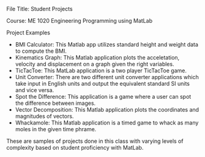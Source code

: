 File Title:  Student Projects

Course: ME 1020 Engineering Programming using MatLab

Project Examples

+ BMI Calculator: This Matlab app utilizes standard height and weight data to compute the BMI. 
+ Kinematics Graph: This Matlab application plots the acceletation, velocity and displacement on a graph given the right variables.
+ TicTacToe: This MatLab application is a two player TicTacToe game.
+ Unit Converter: There are two different unit converter applications which take input in English units and output the equivalent standard SI units and vice versa. 
+ Spot the Difference: This application is a game where a user can spot the difference between images.
+ Vector Decomposition: This Matlab application plots the coordinates and magnitudes of vectors.
+ Whackamole: This Matlab application is a timed game to whack as many moles in the given time phrame. 

These are samples of projects done in this class with varying levels of complexity based on student proficiency with MatLab.
